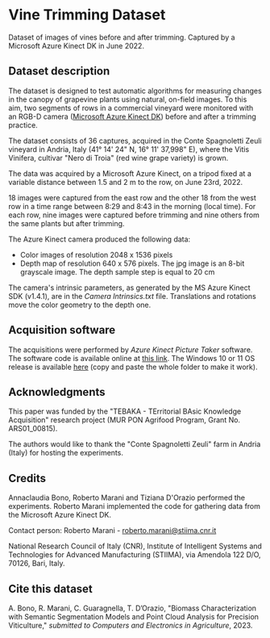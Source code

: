 # Vine Trimming Dataset
Dataset of images of vines before and after trimming. Captured by a Microsoft Azure Kinect DK in June 2022.

## Dataset description

The dataset is designed to test automatic algorithms for measuring changes in the canopy of grapevine plants using natural, on-field images. To this aim, two segments of rows in a commercial vineyard were monitored with an RGB-D camera ([Microsoft Azure Kinect DK](https://azure.microsoft.com/en-us/products/kinect-dk/)) before and after a trimming practice.

The dataset consists of 36 captures, acquired in the Conte Spagnoletti Zeuli vineyard in Andria, Italy (41° 14' 24" N, 16° 11' 37,998" E), where the Vitis Vinifera, cultivar "Nero di Troia" (red wine grape variety) is grown. 

The data was acquired by a Microsoft Azure Kinect, on a tripod fixed at a variable distance between 1.5 and 2 m to the row, on June 23rd, 2022. 

18 images were captured from the east row and the other 18 from the west row in a time range between 8:29 and 8:43 in the morning (local time). For each row, nine images were captured before trimming and nine others from the same plants but after trimming. 

The Azure Kinect camera produced the following data:
- Color images of resolution 2048 x 1536 pixels
- Depth map of resolution 640 x 576 pixels. The jpg image is an 8-bit grayscale image. The depth sample step is equal to 20 cm


The camera's intrinsic parameters, as generated by the MS Azure Kinect SDK (v1.4.1), are in the *Camera Intrinsics.txt* file. Translations and rotations move the color geometry to the depth one.

## Acquisition software

The acquisitions were performed by *Azure Kinect Picture Taker* software. The software code is available online at [this link](https://gitlab.com/roberto.marani/azure-kinect-picture-taker/). The Windows 10 or 11 OS release is available [here](https://gitlab.com/roberto.marani/azure-kinect-picture-taker/-/tree/main/Release) (copy and paste the whole folder to make it work).

## Acknowledgments
This paper was funded by the "TEBAKA - TErritorial BAsic Knowledge Acquisition" research project (MUR PON Agrifood Program, Grant No. ARS01\_00815). 

The authors would like to thank the "Conte Spagnoletti Zeuli" farm in Andria (Italy) for hosting the experiments.

## Credits

Annaclaudia Bono, Roberto Marani and Tiziana D'Orazio performed the experiments. Roberto Marani implemented the code for gathering data from the Microsoft Azure Kinect DK.

Contact person: Roberto Marani - [roberto.marani@stiima.cnr.it](mailto:roberto.marani@stiima.cnr.it)

National Research Council of Italy (CNR), Institute of Intelligent Systems and Technologies for Advanced Manufacturing (STIIMA), via Amendola 122 D/O, 70126, Bari, Italy.


## Cite this dataset

A. Bono, R. Marani, C. Guaragnella, T. D’Orazio, "Biomass Characterization with Semantic Segmentation Models and Point Cloud Analysis for Precision Viticulture," *submitted to Computers and Electronics in Agriculture*, 2023.
